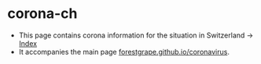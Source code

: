 # corona-ch
* This page contains corona information for the situation in Switzerland -> [Index](./index.md)
* It accompanies the main page [forestgrape.github.io/coronavirus](forestgrape.github.io/coronavirus).
